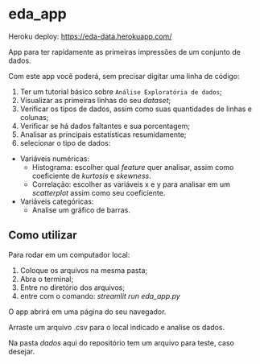 # eda_app

Heroku deploy: https://eda-data.herokuapp.com/

App para ter rapidamente as primeiras impressões de um conjunto de dados.

Com este app você poderá, sem precisar digitar uma linha de código:
1. Ter um tutorial básico sobre `Análise Exploratória de dados`;
2. Visualizar as primeiras linhas do seu *dataset*;
3. Verificar os tipos de dados, assim como suas quantidades de linhas e colunas;
4. Verificar se há dados faltantes e sua porcentagem;
5. Analisar as principais estatísticas resumidamente;
6. selecionar o tipo de dados:
- Variáveis numéricas: 
   - Histograma: escolher qual *feature* quer analisar, assim como coeficiente de *kurtosis* e *skewness*.
   - Correlação: escolher as variáveis x e y para analisar em um *scatterplot* assim como seu coeficiente.
- Variáveis categóricas:
   - Analise um gráfico de barras.


## Como utilizar
Para rodar em um computador local:
1. Coloque os arquivos na mesma pasta;
2. Abra o terminal;
3. Entre no diretório dos arquivos;
4. entre com o comando: *streamlit run eda_app.py*

O app abrirá em uma página do seu navegador.

Arraste um arquivo .csv para o local indicado e analise os dados.

Na pasta *dados* aqui do repositório tem um arquivo para teste, caso desejar.
